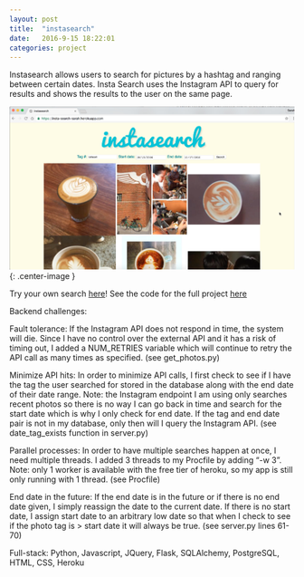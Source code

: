 ```yaml
---
layout: post
title:  "instasearch"
date:   2016-9-15 18:22:01
categories: project
---
```

Instasearch allows users to search for pictures by a hashtag and ranging between certain dates. Insta Search uses the Instagram API to query for results and shows the results to the user on the same page.

<!-- ![App Screenshot Coffee]({{ site.url }}/images/instasearch_screenshot.png){: .center-image } -->
![demo](/images/latteart.png){: .center-image }

Try your own search  [here](https://insta-search-sarah.herokuapp.com/)!
See the code for the full project [here](https://github.com/sajafleming/insta_search)

Backend challenges:

Fault tolerance: If the Instagram API does not respond in time, the system will die. Since I have no control over the external API and it has a risk of timing out, I added a NUM_RETRIES variable which will continue to retry the API call as many times as specified. (see get_photos.py)

Minimize API hits: In order to minimize API calls, I first check to see if I have the tag the user searched for stored in the database along with the end date of their date range. Note: the Instagram endpoint I am using only searches recent photos so there is no way I can go back in time and search for the start date which is why I only check for end date. If the tag and end date pair is not in my database, only then will I query the Instagram API. (see date_tag_exists function in server.py)

Parallel processes: In order to have multiple searches happen at once, I need multiple threads. I added 3 threads to my Procfile by adding “-w 3”. Note: only 1 worker is available with the free tier of heroku, so my app is still only running with 1 thread. (see Procfile)

End date in the future: If the end date is in the future or if there is no end date given, I simply reassign the date to the current date. If there is no start date, I assign start date to an arbitrary low date so that when I check to see if the photo tag is > start date it will always be true. (see server.py lines 61-70)

Full-stack: Python, Javascript, JQuery, Flask, SQLAlchemy, PostgreSQL, HTML, CSS, Heroku